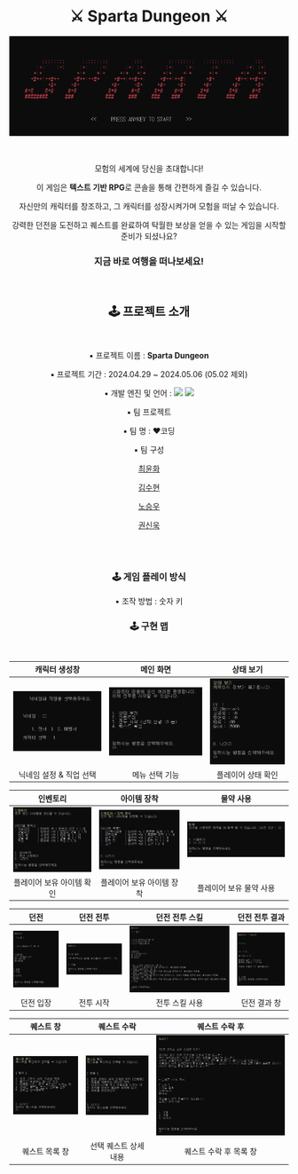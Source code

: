 <h1 align = "center"><b>⚔️ Sparta Dungeon ⚔️</b></h1>
<div align = "center">
 
![Title](https://github.com/choiyunhwa/SpartaDungeon/blob/YH/SpartaImg/Sparta_Intro.png)

</div>
</br>
<div align = "center"> 
 
모험의 세계에 당신을 초대합니다! 

이 게임은 <b>텍스트 기반 RPG</b>로 콘솔을 통해 간편하게 즐길 수 있습니다.

자신만의 캐릭터를 창조하고, 그 캐릭터를 성장시켜가며 모험을 떠날 수 있습니다.

강력한 던전을 도전하고 퀘스트를 완료하여 탁월한 보상을 얻을 수 있는 게임을 시작할 준비가 되셨나요?

<h3>지금 바로 여행을 떠나보세요!</h3>
</div>
</br>
<h2 align = "center"><b>🕹 프로젝트 소개 </b></h2>
</br>

<div align = "center">
 
▪ 프로젝트 이름 : <b>Sparta Dungeon</b>
 
▪ 프로젝트 기간 : 2024.04.29 ~ 2024.05.06 (05.02 제외)

▪ 개발 엔진 및 언어 : 
<img src="https://img.shields.io/badge/c%23-%23239120.svg?style=for-the-badge&logo=c-sharp&logoColor=white"/>
<img src="https://img.shields.io/badge/Visual_Studio-5C2D91?style=for-the-badge&logo=visual%20studio&logoColor=white"/>

▪ 팀 프로젝트

▪ 팀 명 : ❤️코딩

▪ 팀 구성

[최윤화](https://github.com/choiyunhwa)
 
[김수현](https://github.com/rlarhdal)
 
[노승우](https://github.com/somrang2)

[권신욱](https://github.com/Kwon-Sinwook) 

</br>
</br>
<h3 align = "center"><b>🕹 게임 플레이 방식</b></h3>

▪ 조작 방법 : 숫자 키

<h3 align = "center"><b>🕹 구현 맵</b></h3>

</br>

|캐릭터 생성창|메인 화면|상태 보기|
|:------:|:------:|:------:|
|![Init](https://github.com/choiyunhwa/SpartaDungeon/blob/YH/SpartaImg/Sparta_Init.png)|![Main](https://github.com/choiyunhwa/SpartaDungeon/blob/YH/SpartaImg/Sparta_Main.png)|![State](https://github.com/choiyunhwa/SpartaDungeon/blob/YH/SpartaImg/Sparta_State.png)|
|닉네임 설정 & 직업 선택|메뉴 선택 기능|플레이어 상태 확인|

|인벤토리|아이템 장착|물약 사용|
|:------:|:------:|:------:|
|![Inven](https://github.com/choiyunhwa/SpartaDungeon/blob/YH/SpartaImg/Sparta_Inven_1.png)|![Inven1](https://github.com/choiyunhwa/SpartaDungeon/blob/YH/SpartaImg/Sparta_Inven_2.png)|![Inven2](https://github.com/choiyunhwa/SpartaDungeon/blob/YH/SpartaImg/Sparta_Inven_3.png)|
|플레이어 보유 아이템 확인|플레이어 보유 아이템 장착|플레이어 보유 물약 사용|

|던전|던전 전투|던전 전투 스킬|던전 전투 결과|
|:------:|:------:|:------:|:------:|
|![Dungeon](https://github.com/choiyunhwa/SpartaDungeon/blob/YH/SpartaImg/Sparta_Battle_1.png)|![Dungeon1](https://github.com/choiyunhwa/SpartaDungeon/blob/YH/SpartaImg/Sparta_Battle_2.png)|![Dungeon2](https://github.com/choiyunhwa/SpartaDungeon/blob/YH/SpartaImg/Sparta_Battle_4.png)|![Dungeon3](https://github.com/choiyunhwa/SpartaDungeon/blob/YH/SpartaImg/Sparta_Battle_3.png)|
|던전 입장|전투 시작|전투 스킬 사용|던전 결과 창|

|퀘스트 창|퀘스트 수락|퀘스트 수락 후|
|:------:|:------:|:------:|
|![Quest1](https://github.com/choiyunhwa/SpartaDungeon/blob/YH/SpartaImg/Sparta_Quest.png)|![Quest2](https://github.com/choiyunhwa/SpartaDungeon/blob/YH/SpartaImg/Sparta_Quest_1.png)|![Quest3](https://github.com/choiyunhwa/SpartaDungeon/blob/YH/SpartaImg/Sparta_Quest_2.png)|
|퀘스트 목록 창|선택 퀘스트 상세 내용|퀘스트 수락 후 목록 창|

</div>

